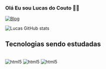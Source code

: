 ### Olá Eu sou Lucas do Couto 🙋‍♂️

[![Blog](https://img.shields.io/badge/LinkedIn-0077B5?style=for-the-)](https://www.linkedin.com/in/lucas-do-couto/)

![Lucas GitHub stats](https://github-readme-stats.vercel.app/api?username=lucascouto91&show_icons=true&theme=dark)

## Tecnologias sendo estudadas

<div style="display: inline_block"><br>
    <img align="center" alt="html5" src="https://img.shields.io/badge/Kotlin-ED8B00?style=for-the-badge&logo=kotlin&logoColor=white"/>
    <img align="center" alt="html5" src="https://img.shields.io/badge/Python-3776AB?style=for-the-badge&logo=python&logoColor=white"/>
    <img align="center" alt="html5" src="https://img.shields.io/badge/PostgreSQL-316192?style=for-the-badge&logo=postgresql&logoColor=white"/>
</div>
